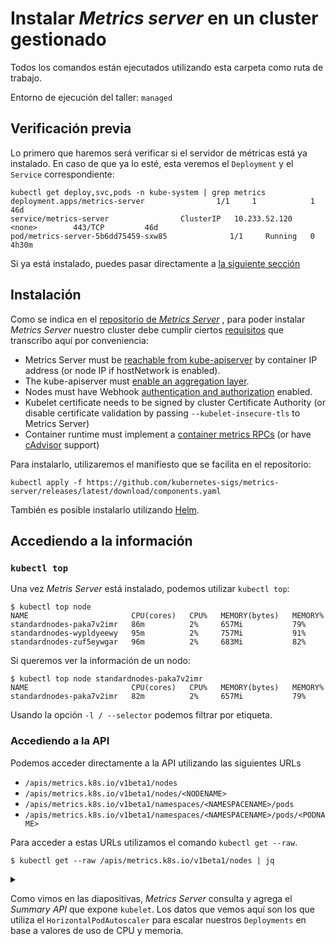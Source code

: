 # Instalar _Metrics server_ en un cluster gestionado

Todos los comandos están ejecutados utilizando esta carpeta como ruta de trabajo.

Entorno de ejecución del taller: `managed`

## Verificación previa

Lo primero que haremos será verificar si el servidor de métricas está ya instalado. En caso
de que ya lo esté, esta veremos el `Deployment` y el `Service` correspondiente:

```shell
kubectl get deploy,svc,pods -n kube-system | grep metrics
deployment.apps/metrics-server                1/1     1            1           46d
service/metrics-server                ClusterIP   10.233.52.120   <none>        443/TCP         46d
pod/metrics-server-5b6dd75459-sxw85              1/1     Running   0          4h30m
```

Si ya está instalado, puedes pasar directamente a [la siguiente sección](#accediento-a-la-informaci%C3%B3n)

## Instalación

Como se indica en el [repositorio de _Metrics Server_](https://github.com/kubernetes-sigs/metrics-server) ,
para poder instalar _Metrics Server_ nuestro cluster debe cumplir ciertos 
[requisitos](https://github.com/kubernetes-sigs/metrics-server#requirements)
que transcribo aquí por conveniencia:

- Metrics Server must be [reachable from kube-apiserver] by container IP address (or node IP if hostNetwork is enabled).
- The kube-apiserver must [enable an aggregation layer].
- Nodes must have Webhook [authentication and authorization] enabled.
- Kubelet certificate needs to be signed by cluster Certificate Authority (or disable certificate validation by passing `--kubelet-insecure-tls` to Metrics Server)
- Container runtime must implement a [container metrics RPCs] (or have [cAdvisor] support)

[reachable from kube-apiserver]: https://kubernetes.io/docs/concepts/architecture/master-node-communication/#master-to-cluster
[enable an aggregation layer]: https://kubernetes.io/docs/tasks/access-kubernetes-api/configure-aggregation-layer/
[authentication and authorization]: https://kubernetes.io/docs/reference/command-line-tools-reference/kubelet-authentication-authorization/
[container metrics RPCs]: https://github.com/kubernetes/community/blob/master/contributors/devel/sig-node/cri-container-stats.md
[cAdvisor]: https://github.com/google/cadvisor

Para instalarlo, utilizaremos el manifiesto que se facilita en el repositorio:

```shell
kubectl apply -f https://github.com/kubernetes-sigs/metrics-server/releases/latest/download/components.yaml
```

También es posible instalarlo utilizando [Helm](https://artifacthub.io/packages/helm/metrics-server/metrics-server).

## Accediendo a la información

### `kubectl top`

Una vez _Metris Server_ está instalado, podemos utilizar `kubectl top`:

```shell
$ kubectl top node       
NAME                       CPU(cores)   CPU%   MEMORY(bytes)   MEMORY%   
standardnodes-paka7v2imr   86m          2%     657Mi           79%
standardnodes-wypldyeewy   95m          2%     757Mi           91%
standardnodes-zuf5eywgar   96m          2%     683Mi           82%
```

Si queremos ver la información de un nodo:

```shell
$ kubectl top node standardnodes-paka7v2imr
NAME                       CPU(cores)   CPU%   MEMORY(bytes)   MEMORY%   
standardnodes-paka7v2imr   82m          2%     657Mi           79%
```

Usando la opción `-l / --selector` podemos filtrar por etiqueta.

### Accediendo a la API

Podemos acceder directamente a la API utilizando las siguientes URLs

* `/apis/metrics.k8s.io/v1beta1/nodes`
* `/apis/metrics.k8s.io/v1beta1/nodes/<NODENAME>`
* `/apis/metrics.k8s.io/v1beta1/namespaces/<NAMESPACENAME>/pods`
* `/apis/metrics.k8s.io/v1beta1/namespaces/<NAMESPACENAME>/pods/<PODNAME>`

Para acceder a estas URLs utilizamos el comando `kubectl get --raw`.

```shell
$ kubectl get --raw /apis/metrics.k8s.io/v1beta1/nodes | jq
```

<details>
<summary></summary>

```json
{
  "kind": "NodeMetricsList",
  "apiVersion": "metrics.k8s.io/v1beta1",
  "metadata": {},
  "items": [
    {
      "metadata": {
        "name": "standardnodes-paka7v2imr",
        "creationTimestamp": "2022-02-21T04:15:33Z",
        "labels": {
          "beta.kubernetes.io/arch": "amd64",
          "beta.kubernetes.io/os": "linux",
          "enterprise.cloud.ionos.com/datacenter-id": "3914a457-f19b-4bba-8742-b21fa61d4521",
          "enterprise.cloud.ionos.com/node-id": "706a2c62-c401-4cae-93ed-21b00f6b90a0",
          "failure-domain.beta.kubernetes.io/region": "es-vit",
          "failure-domain.beta.kubernetes.io/zone": "AUTO",
          "kubernetes.io/arch": "amd64",
          "kubernetes.io/hostname": "standardnodes-paka7v2imr",
          "kubernetes.io/os": "linux",
          "kubernetes.io/role": "node",
          "node-role.kubernetes.io/node": "",
          "topology.kubernetes.io/region": "es-vit",
          "topology.kubernetes.io/zone": "AUTO"
        }
      },
      "timestamp": "2022-02-21T04:15:26Z",
      "window": "10s",
      "usage": {
        "cpu": "90789321n",
        "memory": "673180Ki"
      }
    },
    {
      "metadata": {
        "name": "standardnodes-wypldyeewy",
        "creationTimestamp": "2022-02-21T04:15:33Z",
        "labels": {
          "beta.kubernetes.io/arch": "amd64",
          "beta.kubernetes.io/os": "linux",
          "enterprise.cloud.ionos.com/datacenter-id": "3914a457-f19b-4bba-8742-b21fa61d4521",
          "enterprise.cloud.ionos.com/node-id": "e0b9e9c2-3959-478b-a5dd-df7080d82318",
          "failure-domain.beta.kubernetes.io/region": "es-vit",
          "failure-domain.beta.kubernetes.io/zone": "AUTO",
          "kubernetes.io/arch": "amd64",
          "kubernetes.io/hostname": "standardnodes-wypldyeewy",
          "kubernetes.io/os": "linux",
          "kubernetes.io/role": "node",
          "node-role.kubernetes.io/node": "",
          "topology.kubernetes.io/region": "es-vit",
          "topology.kubernetes.io/zone": "AUTO"
        }
      },
      "timestamp": "2022-02-21T04:15:24Z",
      "window": "10s",
      "usage": {
        "cpu": "99599435n",
        "memory": "776328Ki"
      }
    },
    {
      "metadata": {
        "name": "standardnodes-zuf5eywgar",
        "creationTimestamp": "2022-02-21T04:15:33Z",
        "labels": {
          "beta.kubernetes.io/arch": "amd64",
          "beta.kubernetes.io/os": "linux",
          "enterprise.cloud.ionos.com/datacenter-id": "3914a457-f19b-4bba-8742-b21fa61d4521",
          "enterprise.cloud.ionos.com/node-id": "f8848213-bc6b-4145-b5b8-51472677b24c",
          "failure-domain.beta.kubernetes.io/region": "es-vit",
          "failure-domain.beta.kubernetes.io/zone": "AUTO",
          "kubernetes.io/arch": "amd64",
          "kubernetes.io/hostname": "standardnodes-zuf5eywgar",
          "kubernetes.io/os": "linux",
          "kubernetes.io/role": "node",
          "node-role.kubernetes.io/node": "",
          "topology.kubernetes.io/region": "es-vit",
          "topology.kubernetes.io/zone": "AUTO"
        }
      },
      "timestamp": "2022-02-21T04:15:31Z",
      "window": "21s",
      "usage": {
        "cpu": "85109973n",
        "memory": "699848Ki"
      }
    }
  ]
}
```
</details>

Como vimos en las diapositivas, _Metrics Server_ consulta y agrega el _Summary API_ que
expone `kubelet`. Los datos que vemos aquí son los que utiliza el `HorizontalPodAutoscaler`
para escalar nuestros `Deployments` en base a valores de uso de CPU y memoria.